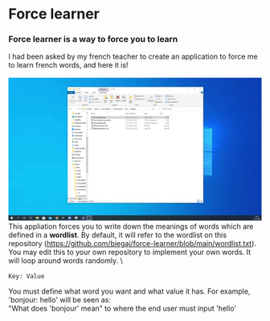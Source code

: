 # Force learner

### Force learner is a way to force you to learn
I had been asked by my french teacher to create an application to force me to learn french words, and here it is!\
\
![Example of it in action](images/example.gif)
\
This appliation forces you to write down the meanings of words which are defined in a **wordlist**. By default, it will refer to the wordlist on this repository (https://github.com/biegaj/force-learner/blob/main/wordlist.txt). You may edit this to your own repository to implement your own words. It will loop around words randomly. \
```
Key: Value 
``` 
You must define what word you want and what value it has. For example, 'bonjour: hello' will be seen as:\
"What does 'bonjour' mean" to where the end user must input 'hello'
